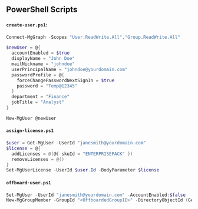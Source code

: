 ## PowerShell Scripts  

#### `create-user.ps1`:
```powershell
Connect-MgGraph -Scopes "User.ReadWrite.All","Group.ReadWrite.All"

$newUser = @{
  accountEnabled = $true
  displayName = "John Doe"
  mailNickname = "johndoe"
  userPrincipalName = "johndoe@yourdomain.com"
  passwordProfile = @{
    forceChangePasswordNextSignIn = $true
    password = "Temp@12345"
  }
  department = "Finance"
  jobTitle = "Analyst"
}

New-MgUser @newUser
```

#### `assign-license.ps1`
```powershell
$user = Get-MgUser -UserId "janesmith@yourdomain.com"
$license = @{
  addLicenses = @(@{ skuId = "ENTERPRISEPACK" })
  removeLicenses = @()
}
Set-MgUserLicense -UserId $user.Id -BodyParameter $license
```

#### `offboard-user.ps1`
```powershell
Set-MgUser -UserId "janesmith@yourdomain.com" -AccountEnabled:$false
New-MgGroupMember -GroupId "<OffboardedGroupID>" -DirectoryObjectId (Get-MgUser -UserId "janesmith@yourdomain.com").Id
```

